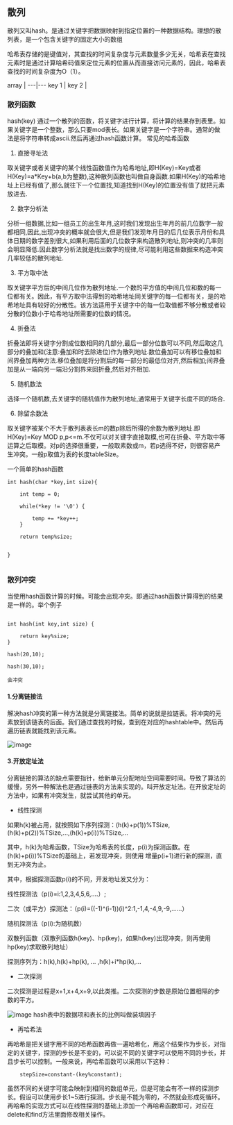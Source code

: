 ## 散列

散列又叫hash。是通过关键字把数据映射到指定位置的一种数据结构。理想的散列表，是一个包含关键字的固定大小的数组

 哈希表存储的是键值对，其查找的时间复杂度与元素数量多少无关，哈希表在查找元素时是通过计算哈希码值来定位元素的位置从而直接访问元素的，因此，哈希表查找的时间复杂度为O（1）。

array | 
---|---
key 1 |
key 2 | 


### 散列函数

hash(key) 通过一个散列的函数，将关键字进行计算，将计算的结果存到表里。如果关键字是一个整数，那么只要mod表长。如果关键字是一个字符串。通常的做法是将字符串转成ascii.然后再通过hash函数计算。 常见的哈希函数


1. 直接寻址法

取关键字或者关键字的某个线性函数值作为哈希地址,即H(Key)=Key或者H(Key)=a*Key+b(a,b为整数),这种散列函数也叫做自身函数.如果H(Key)的哈希地址上已经有值了,那么就往下一个位置找,知道找到H(Key)的位置没有值了就把元素放进去.

2.   数字分析法

分析一组数据,比如一组员工的出生年月,这时我们发现出生年月的前几位数字一般都相同,因此,出现冲突的概率就会很大,但是我们发现年月日的后几位表示月份和具体日期的数字差别很大,如果利用后面的几位数字来构造散列地址,则冲突的几率则会明显降低.因此数字分析法就是找出数字的规律,尽可能利用这些数据来构造冲突几率较低的散列地址.

3.   平方取中法

取关键字平方后的中间几位作为散列地址.一个数的平方值的中间几位和数的每一位都有关。因此，有平方取中法得到的哈希地址同关键字的每一位都有关，是的哈希地址具有较好的分散性。该方法适用于关键字中的每一位取值都不够分散或者较分散的位数小于哈希地址所需要的位数的情况。

4.   折叠法

折叠法即将关键字分割成位数相同的几部分,最后一部分位数可以不同,然后取这几部分的叠加和(注意:叠加和时去除进位)作为散列地址.数位叠加可以有移位叠加和间界叠加两种方法.移位叠加是将分割后的每一部分的最低位对齐,然后相加;间界叠加是从一端向另一端沿分割界来回折叠,然后对齐相加.

5.   随机数法

选择一个随机数,去关键字的随机值作为散列地址,通常用于关键字长度不同的场合.

6.   除留余数法

取关键字被某个不大于散列表表长m的数p除后所得的余数为散列地址.即H(Key)=Key MOD p,p<=m.不仅可以对关键字直接取模,也可在折叠、平方取中等运算之后取模。对p的选择很重要，一般取素数或m，若p选得不好，则很容易产生冲突。一般p取值为表的长度tableSize。

一个简单的hash函数

```
int hash(char *key,int size){
    
    int temp = 0;
    
    while(*key != '\0') {
        
        temp += *key++;
    }
    
    return temp%size;
    
    
}


```


### 散列冲突

当使用hash函数计算的时候。可能会出现冲突。即通过hash函数计算得到的结果是一样的。举个例子


```

int hash(int key,int size) {
    
    return key%size;
}

hash(20,10);

hash(30,10);

会冲突

```


#### 1.分离链接法

解决hash冲突的第一种方法就是分离链接法。简单的说就是拉链表。将冲突的元素放到该链表的后面。我们通过查找的时候，查到在对应的hashtable中。然后再遍历链表就能找到该元素。

![image](http://img.blog.csdn.net/20160418101347575?watermark/2/text/aHR0cDovL2Jsb2cuY3Nkbi5uZXQv/font/5a6L5L2T/fontsize/400/fill/I0JBQkFCMA==/dissolve/70/gravity/Center)



#### 3.开放定址法

分离链接的算法的缺点需要指针，给新单元分配地址空间需要时间。导致了算法的缓慢，另外一种解法也是通过链表的方法来实现的。叫开放定址法。在开放定址的方法中，如果有冲突发生，就尝试其他的单元。


- 线性探测

如果h(k)被占用，就按照如下序列探测：(h(k)+p(1))%TSize,(h(k)+p(2))%TSize,...,(h(k)+p(i))%TSize,... 

其中，h(k)为哈希函数，TSize为哈希表的长度，p(i)为探测函数。在(h(k)+p(i))%TSize的基础上，若发现冲突，则使用 
增量p(i+1)进行新的探测，直到无冲突为止。 

其中，根据探测函数p(i)的不同，开发地址发又分为： 

线性探测法（p(i)=i:1,2,3,4,5,6,....）;    

二次（或平方）探测法：（p(i)=((-1)^(i-1))(i)^2:1,-1,4,-4,9,-9,......） 

随机探测法（p(i):为随机数） 

双散列函数（双散列函数h(key)、hp(key)，如果h(key)出现冲突，则再使用hp(key)求取散列地址） 

探测序列为：h(k),h(k)+hp(k), ... ,h(k)+i*hp(k),... 

-  二次探测

二次探测是过程是x+1,x+4,x+9,以此类推。二次探测的步数是原始位置相隔的步数的平方。

![image](http://img.blog.csdn.net/20161008171155342)
hash表中的数据项和表长的比例叫做装填因子


- 再哈希法


再哈希是把关键字用不同的哈希函数再做一遍哈希化，用这个结果作为步长，对指定的关键字，探测的步长是不变的，可以说不同的关键字可以使用不同的步长，并且步长可以控制。一般来说，再哈希函数可以采用以下这种：

        stepSize=constant-(key%constant);


虽然不同的关键字可能会映射到相同的数组单元，但是可能会有不一样的探测步长。假设可以使用步长1~5进行探测。步长是不能为零的，不然就会形成死循环。再哈希的实现方式可以在线性探测的基础上添加一个再哈希函数即可，对应在delete和find方法里面修改相关操作。